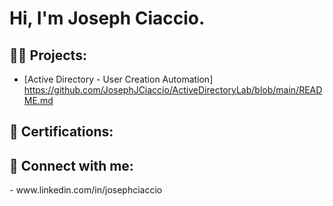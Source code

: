 <h1>Hi, I'm Joseph Ciaccio. <a href="https://www.linkedin.com/in/yourlinkedin/"> </a>

<h2>👨‍💻 Projects:</h2>

  - [Active Directory - User Creation Automation] https://github.com/JosephJCiaccio/ActiveDirectoryLab/blob/main/README.md 
    

<h2>📜 Certifications:</h2>

  
<h2> 🤳 Connect with me:</h2>
- www.linkedin.com/in/josephciaccio



